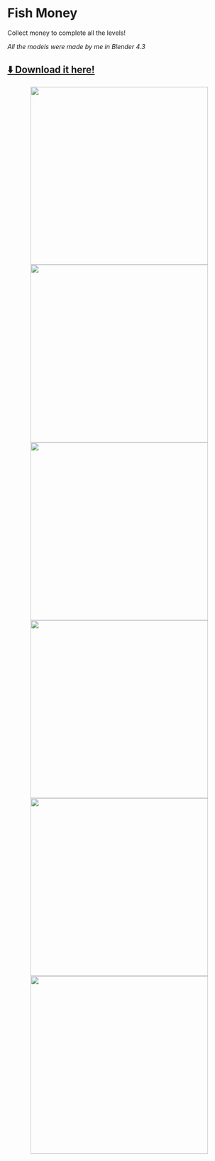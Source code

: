 # Fish Money
Collect money to complete all the levels!

*All the models were made by me in Blender 4.3*

## [⬇️ Download it here!](https://github.com/MrPio/FishMoney/releases/tag/Stable)

<p align="center">
  <img height="400rem" src="https://github.com/user-attachments/assets/6dfa9a41-4ac1-4f91-83a3-c32811e0f6f4"></img>
  <img height="400rem" src="https://github.com/user-attachments/assets/238b422a-1fe8-448c-a761-e2e5cb427913"></img>
  <img height="400rem" src="https://github.com/user-attachments/assets/c8100ae5-8d99-48df-9ab0-48bee4062d90"></img>
  <img height="400rem" src="https://github.com/user-attachments/assets/dadee85f-fd25-4ce0-91e8-fe2ccf044000"></img>
  <img height="400rem" src="https://github.com/user-attachments/assets/2e09e0e7-13eb-4039-b272-5203dfc124dd"></img>
  <img height="400rem" src="https://github.com/user-attachments/assets/a0814a59-a775-4eb2-a7ed-12c4b8f390f6"></img>
</p>

